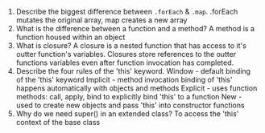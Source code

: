 1. Describe the biggest difference between `.forEach` & `.map`.
.forEach mutates the original array, map creates a new array 
2. What is the difference between a function and a method?
A method is a function housed within an object
3. What is closure?
A closure is a nested function that has access to it's outter function's variables.  Closures store references to the outter functions variables even after function invocation has completed.
4. Describe the four rules of the 'this' keyword.
Window - default binding of the 'this' keyword
Implicit - method invocation binding of 'this' happens automatically with objects and methods
Explicit - uses function methods: call, apply, bind to explicitly bind 'this' to a function
New - used to create new objects and pass 'this' into constructor functions
5. Why do we need super() in an extended class?
To access the 'this' context of the base class